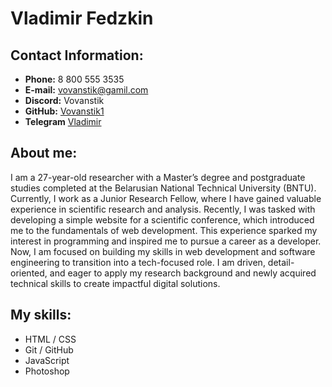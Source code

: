# Vladimir Fedzkin

## Contact Information:

- **Phone:** 8 800 555 3535
- **E-mail:** vovanstik@gamil.com
- **Discord:** Vovanstik
- **GitHub:** [Vovanstik1](https://github.com/vovanstik1)
- **Telegram** [Vladimir](https://t.me/#)

## About me:

I am a 27-year-old researcher with a Master’s degree and postgraduate studies completed at the Belarusian National Technical University (BNTU). Currently, I work as a Junior Research Fellow, where I have gained valuable experience in scientific research and analysis. Recently, I was tasked with developing a simple website for a scientific conference, which introduced me to the fundamentals of web development. This experience sparked my interest in programming and inspired me to pursue a career as a developer. Now, I am focused on building my skills in web development and software engineering to transition into a tech-focused role. I am driven, detail-oriented, and eager to apply my research background and newly acquired technical skills to create impactful digital solutions.

## My skills:

- HTML / CSS
- Git / GitHub
- JavaScript
- Photoshop
